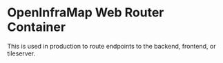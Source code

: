# OpenInfraMap Web Router Container

This is used in production to route endpoints to the backend, frontend, or tileserver.